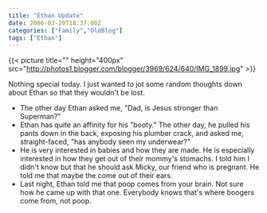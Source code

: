 ```yaml
---
title: "Ethan Update"
date: 2006-03-20T18:37:00Z
categories: ["Family","OldBlog"]
tags: ["Ethan"]
---
```


{{< picture title="" height="400px" src="http://photos1.blogger.com/blogger/3969/624/640/IMG_1899.jpg" >}}

Nothing special today.  I just wanted to jot some random thoughts down about Ethan so that they wouldn't be lost.

* The other day Ethan asked me, "Dad, is Jesus stronger than Superman?"
* Ethan has quite an affinity for his "booty."  The other day, he pulled his pants down in the back, exposing his plumber crack, and asked me, straight-faced, "has anybody seen my underwear?"
* He is very interested in babies and how they are made.  He is especially interested in how they get out of their mommy's stomachs.  I told him I didn't know but that he should ask Micky, our friend who is pregnant.  He told me that maybe the come out of their ears.
* Last night, Ethan told me that poop comes from your brain.  Not sure how he came up with that one.  Everybody knows that's where boogers come from, not poop.
